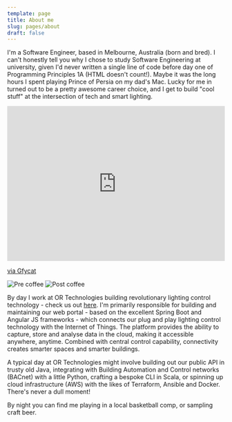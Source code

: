 ```yaml
---
template: page
title: About me
slug: pages/about
draft: false
---
```

I'm a Software Engineer, based in Melbourne, Australia (born and bred). I can't honestly tell you why I chose to study Software Engineering at university, given I'd never written a single line of code before day one of Programming Principles 1A (HTML doesn't count!). Maybe it was the long hours I spent playing Prince of Persia on my dad's Mac. Lucky for me in turned out to be a pretty awesome career choice, and I get to build "cool stuff" at the intersection of tech and smart lighting.

<div style='position:relative; padding-bottom:calc(62.50% + 44px)'><iframe src='https://gfycat.com/ifr/SpitefulWhiteIslandcanary' frameborder='0' scrolling='no' width='100%' height='100%' style='position:absolute;top:0;left:0;' allowfullscreen></iframe></div><p> <a href="https://gfycat.com/spitefulwhiteislandcanary">via Gfycat</a></p>

![Pre coffee](/media/img_4812.jpeg "Pre coffee")
![Post coffee](/media/img_4816.jpeg "Post coffee")

By day I work at OR Technologies building revolutionary lighting control technology - check us out [here](https://www.organicresponse.com/). I'm primarily responsible for building and maintaining our web portal - based on the excellent Spring Boot and Angular JS frameworks - which connects our plug and play lighting control technology with the Internet of Things. The platform provides the ability to capture, store and analyse data in the cloud, making it accessible anywhere, anytime. Combined with central control capability, connectivity creates smarter spaces and smarter buildings.

A typical day at OR Technologies might involve building out our public API in trusty old Java, integrating with Building Automation and Control networks (BACnet) with a little Python, crafting a bespoke CLI in Scala, or spinning up cloud infrastructure (AWS) with the likes of Terraform, Ansible and Docker. There's never a dull moment!

By night you can find me playing in a local basketball comp, or sampling craft beer.

##
